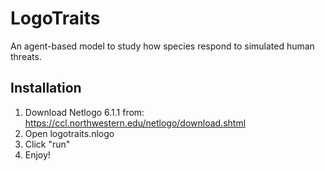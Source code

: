 # LogoTraits
An agent-based model to study how species respond to simulated human threats.

## Installation

1. Download Netlogo 6.1.1 from: https://ccl.northwestern.edu/netlogo/download.shtml
2. Open logotraits.nlogo
3. Click "run"
4. Enjoy!

